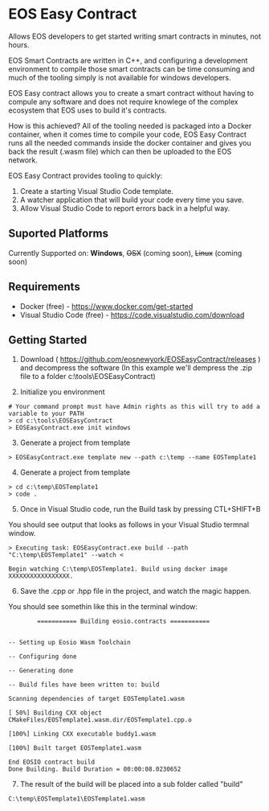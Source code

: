 EOS Easy Contract
============

Allows EOS developers to get started writing smart contracts in minutes, not hours. 

EOS Smart Contracts are written in C++, and configuring a development environment to compile those smart contracts can be time consuming and much of the tooling simply is not available for windows developers. 

EOS Easy contract allows you to create a smart contract without having to compule any software and does not require knowlege of the complex ecosystem that EOS uses to build it's contracts. 

How is this achieved? All of the tooling needed is packaged into a Docker container, when it comes time to compile your code, EOS Easy Contract runs all the needed commands inside the docker container and gives you back the result (.wasm file) which can then be uploaded to the EOS network. 

EOS Easy Contract provides tooling to quickly:
1. Create a starting Visual Studio Code template. 
2. A watcher application that will build your code every time you save. 
3. Allow Visual Studio Code to report errors back in a helpful way. 

Suported Platforms
------------
Currently Supported on: __Windows__, ~~OSX~~ (coming soon), ~~Linux~~ (coming soon)

Requirements
------------
- Docker (free) - https://www.docker.com/get-started
- Visual Studio Code (free) - https://code.visualstudio.com/download

Getting Started
------------

1. Download ( https://github.com/eosnewyork/EOSEasyContract/releases ) and decompress the software (In this example we'll dempress the .zip file to a folder c:\tools\EOSEasyContract)

2. Initialize you environment

```
# Your command prompt must have Admin rights as this will try to add a variable to your PATH
> cd c:\tools\EOSEasyContract
> EOSEasyContract.exe init windows
````

3. Generate a project from template

```
> EOSEasyContract.exe template new --path c:\temp --name EOSTemplate1
````

4. Generate a project from template

```
> cd c:\temp\EOSTemplate1
> code .
````

5. Once in Visual Studio code, run the Build task by pressing CTL+SHIFT+B

You should see output that looks as follows in your Visual Studio termnal window. 

```
> Executing task: EOSEasyContract.exe build --path "C:\temp\EOSTemplate1" --watch <

Begin watching C:\temp\EOSTemplate1. Build using docker image XXXXXXXXXXXXXXXXX.
```

6. Save the .cpp or .hpp file in the project, and watch the magic happen. 

You should see somethin like this in the terminal window:

```
        =========== Building eosio.contracts ===========


-- Setting up Eosio Wasm Toolchain

-- Configuring done

-- Generating done

-- Build files have been written to: build

Scanning dependencies of target EOSTemplate1.wasm

[ 50%] Building CXX object CMakeFiles/EOSTemplate1.wasm.dir/EOSTemplate1.cpp.o

[100%] Linking CXX executable buddy1.wasm

[100%] Built target EOSTemplate1.wasm

End EOSIO contract build
Done Building. Build Duration = 00:00:08.0230652
```

7. The result of the build will be placed into a sub folder called "build" 

```
C:\temp\EOSTemplate1\EOSTemplate1.wasm
```
